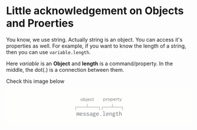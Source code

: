 # Little acknowledgement on Objects and Proerties

You know, we use string. Actually string is an object. You can access it's properties as well. For example, if you want to know the length of a string, then you can use `variable.length`.

Here *variable* is an **Object** and **length** is a command/property. In the middle, the dot(.) is a connection between them.

Check this image below

![object-and-propery](img/object-and-property.png)

